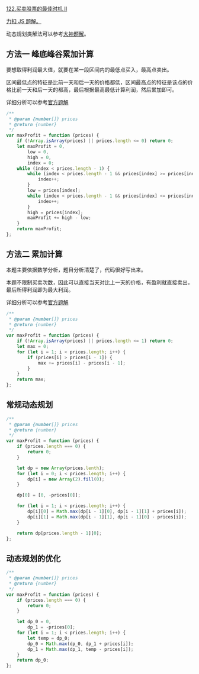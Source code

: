 [122.买卖股票的最佳时机 Ⅱ](https://leetcode-cn.com/problems/best-time-to-buy-and-sell-stock-ii/submissions/)

[力扣 JS 题解。](https://github.com/GuYueJiaJie/blog/tree/master/%E6%95%B0%E6%8D%AE%E7%BB%93%E6%9E%84%E4%B8%8E%E7%AE%97%E6%B3%95)

动态规划类解法可以参考[大神题解](https://leetcode-cn.com/problems/best-time-to-buy-and-sell-stock-with-cooldown/solution/yi-ge-fang-fa-tuan-mie-6-dao-gu-piao-wen-ti-by-lab/)。

## 方法一 峰底峰谷累加计算

要想取得利润最大值，就要在某一段区间内的最低点买入，最高点卖出。

区间最低点的特征是比前一天和后一天的价格都低，区间最高点的特征是该点的价格比前一天和后一天的都高，最后根据最高最低计算利润，然后累加即可。

详细分析可以参考[官方题解](https://leetcode-cn.com/problems/best-time-to-buy-and-sell-stock-ii/solution/mai-mai-gu-piao-de-zui-jia-shi-ji-ii-by-leetcode/)

```javascript
/**
 * @param {number[]} prices
 * @return {number}
 */
var maxProfit = function (prices) {
    if (!Array.isArray(prices) || prices.length <= 0) return 0;
    let maxProfit = 0,
        low = 0,
        high = 0,
        index = 0;
    while (index < prices.length - 1) {
        while (index < prices.length - 1 && prices[index] >= prices[index + 1]) {
            index++;
        }
        low = prices[index];
        while (index < prices.length - 1 && prices[index] <= prices[index + 1]) {
            index++;
        }
        high = prices[index];
        maxProfit += high - low;
    }
    return maxProfit;
};
```

## 方法二 累加计算

本题主要依据数学分析，题目分析清楚了，代码很好写出来。

本题不限制买卖次数，因此可以直接当天对比上一天的价格，有盈利就直接卖出，最后所得利润即为最大利润。

详细分析可以参考[官方题解](https://leetcode-cn.com/problems/best-time-to-buy-and-sell-stock-ii/solution/mai-mai-gu-piao-de-zui-jia-shi-ji-ii-by-leetcode/)

```javascript
/**
 * @param {number[]} prices
 * @return {number}
 */
var maxProfit = function (prices) {
    if (!Array.isArray(prices) || prices.length <= 1) return 0;
    let max = 0;
    for (let i = 1; i < prices.length; i++) {
        if (prices[i] > prices[i - 1]) {
            max += prices[i] - prices[i - 1];
        }
    }
    return max;
};
```

## 常规动态规划

```javascript
/**
 * @param {number[]} prices
 * @return {number}
 */
var maxProfit = function (prices) {
    if (prices.length === 0) {
        return 0;
    }

    let dp = new Array(prices.lenth);
    for (let i = 0; i < prices.length; i++) {
        dp[i] = new Array(2).fill(0);
    }

    dp[0] = [0, -prices[0]];

    for (let i = 1; i < prices.length; i++) {
        dp[i][0] = Math.max(dp[i - 1][0], dp[i - 1][1] + prices[i]);
        dp[i][1] = Math.max(dp[i - 1][1], dp[i - 1][0] - prices[i]);
    }

    return dp[prices.length - 1][0];
};
```

## 动态规划的优化

```javascript
/**
 * @param {number[]} prices
 * @return {number}
 */
var maxProfit = function (prices) {
    if (prices.length === 0) {
        return 0;
    }

    let dp_0 = 0,
        dp_1 = -prices[0];
    for (let i = 1; i < prices.length; i++) {
        let temp = dp_0;
        dp_0 = Math.max(dp_0, dp_1 + prices[i]);
        dp_1 = Math.max(dp_1, temp - prices[i]);
    }
    return dp_0;
};
```

